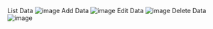 List Data
![image](https://github.com/sansantric/ImaniPrimaTest/assets/56870607/c22c40af-0f03-425d-b781-5b9c4988a40e)
Add Data
![image](https://github.com/sansantric/ImaniPrimaTest/assets/56870607/7c97813b-38f3-45b0-a121-ac186a93a0b1)
Edit Data
![image](https://github.com/sansantric/ImaniPrimaTest/assets/56870607/60d09064-63ac-4b19-b4db-eb27347bb9f7)
Delete Data
![image](https://github.com/sansantric/ImaniPrimaTest/assets/56870607/47f71be9-acd3-410f-b1d4-100ea6481b23)
